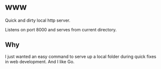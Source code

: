 # www
Quick and dirty local http server.

Listens on port 8000 and serves from current directory.

## Why

I just wanted an easy command to serve up a local folder during quick fixes in web development. And I like Go.
